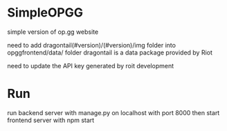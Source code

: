 # SimpleOPGG
simple version of op.gg website

need to add dragontail(#version)/(#version)/img folder into opggfrontend/data/ folder
dragontail is a data package provided by Riot 

need to update the API key generated by roit development

# Run 

run backend server with manage.py on localhost with port 8000
then start frontend server with npm start
